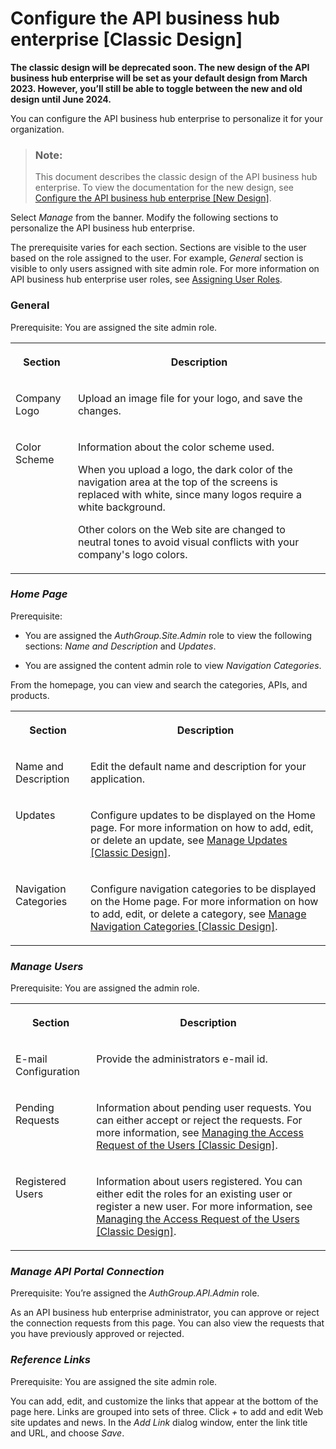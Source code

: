 <!-- loio7b71b166d6984e8f81a212568af5ce94 -->

# Configure the API business hub enterprise \[Classic Design\]

**The classic design will be deprecated soon. The new design of the API business hub enterprise will be set as your default design from March 2023. However, you’ll still be able to toggle between the new and old design until June 2024.**

You can configure the API business hub enterprise to personalize it for your organization.

> ### Note:  
> This document describes the classic design of the API business hub enterprise. To view the documentation for the new design, see [Configure the API business hub enterprise \[New Design\]](configure-the-api-business-hub-enterprise-new-design-54b4607.md).



Select *Manage* from the banner. Modify the following sections to personalize the API business hub enterprise.

The prerequisite varies for each section. Sections are visible to the user based on the role assigned to the user. For example, *General* section is visible to only users assigned with site admin role. For more information on API business hub enterprise user roles, see [Assigning User Roles](https://help.sap.com/docs/SAP_CLOUD_PLATFORM_API_MANAGEMENT/66d066d903c2473f81ec33acfe2ccdb4/911ca5a620e94ab581fa159d76b3b108.html?q=Assign%20User%20Roles).



### General

Prerequisite: You are assigned the site admin role.


<table>
<tr>
<th valign="top">

Section

</th>
<th valign="top">

Description

</th>
</tr>
<tr>
<td valign="top">

Company Logo

</td>
<td valign="top">

Upload an image file for your logo, and save the changes.

</td>
</tr>
<tr>
<td valign="top">

Color Scheme

</td>
<td valign="top">

Information about the color scheme used.

When you upload a logo, the dark color of the navigation area at the top of the screens is replaced with white, since many logos require a white background.

Other colors on the Web site are changed to neutral tones to avoid visual conflicts with your company's logo colors.

</td>
</tr>
</table>



### *Home Page*

Prerequisite:

-   You are assigned the *AuthGroup.Site.Admin* role to view the following sections: *Name and Description* and *Updates*.

-   You are assigned the content admin role to view *Navigation Categories*.


From the homepage, you can view and search the categories, APIs, and products.


<table>
<tr>
<th valign="top">

Section

</th>
<th valign="top">

Description

</th>
</tr>
<tr>
<td valign="top">

Name and Description

</td>
<td valign="top">

Edit the default name and description for your application.

</td>
</tr>
<tr>
<td valign="top">

Updates

</td>
<td valign="top">

Configure updates to be displayed on the Home page. For more information on how to add, edit, or delete an update, see [Manage Updates \[Classic Design\]](manage-updates-classic-design-94e37b4.md).

</td>
</tr>
<tr>
<td valign="top">

Navigation Categories

</td>
<td valign="top">

Configure navigation categories to be displayed on the Home page. For more information on how to add, edit, or delete a category, see [Manage Navigation Categories \[Classic Design\]](manage-navigation-categories-classic-design-7f1a44b.md).

</td>
</tr>
</table>



### *Manage Users*

Prerequisite: You are assigned the admin role.


<table>
<tr>
<th valign="top">

Section

</th>
<th valign="top">

Description

</th>
</tr>
<tr>
<td valign="top">

E-mail Configuration

</td>
<td valign="top">

Provide the administrators e-mail id.

</td>
</tr>
<tr>
<td valign="top">

Pending Requests

</td>
<td valign="top">

Information about pending user requests. You can either accept or reject the requests. For more information, see [Managing the Access Request of the Users \[Classic Design\]](managing-the-access-request-of-the-users-classic-design-5b3e2f6.md).

</td>
</tr>
<tr>
<td valign="top">

Registered Users

</td>
<td valign="top">

Information about users registered. You can either edit the roles for an existing user or register a new user. For more information, see [Managing the Access Request of the Users \[Classic Design\]](managing-the-access-request-of-the-users-classic-design-5b3e2f6.md).

</td>
</tr>
</table>



### *Manage API Portal Connection*

Prerequisite: You’re assigned the *AuthGroup.API.Admin* role.

As an API business hub enterprise administrator, you can approve or reject the connection requests from this page. You can also view the requests that you have previously approved or rejected.



### *Reference Links*

Prerequisite: You are assigned the site admin role.

You can add, edit, and customize the links that appear at the bottom of the page here. Links are grouped into sets of three. Click *\+* to add and edit Web site updates and news. In the *Add Link* dialog window, enter the link title and URL, and choose *Save*.

